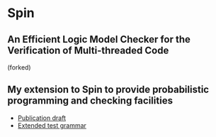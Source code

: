 # Spin
## An Efficient Logic Model Checker for the Verification of Multi-threaded Code
(forked)

## My extension to Spin to provide probabilistic programming and checking facilities

- <a href="prob_spin_staroletov.pdf">Publication draft<a>
- <a href="Src/spin.y">Extended test grammar</a>
  
